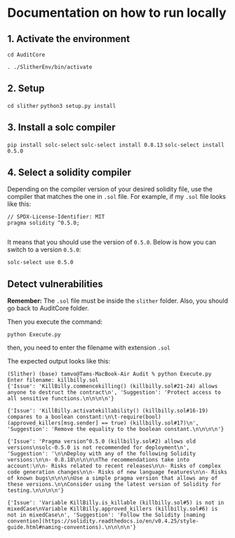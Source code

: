# Documentation on how to run locally

## 1. Activate the environment
`cd AuditCore`

`. ./SlitherEnv/bin/activate`

## 2. Setup 


`cd slither`
`python3 setup.py install`

## 3. Install a solc compiler

`pip install solc-select`
`solc-select install 0.8.13`
`solc-select install 0.5.0`

## 4. Select a solidity compiler

Depending on the compiler version of your desired solidity file, use the compiler that matches the one in `.sol` file. For example, if my `.sol` file looks like this:

```solidity
// SPDX-License-Identifier: MIT
pragma solidity ^0.5.0;


```

It means that you should use the version of `0.5.0`. Below is how you can switch to a version `0.5.0`:

`solc-select use 0.5.0`

## Detect vulnerabilities

**Remember:** The `.sol` file must be inside the `slither` folder. Also, you should go back to AuditCore folder.

Then you execute the command:

`python Execute.py`

then, you need to enter the filename with extension `.sol`

The expected output looks like this:

```shell
(Slither) (base) tamvo@Tams-MacBook-Air Audit % python Execute.py
Enter filename: killbilly.sol
{'Issue': 'KillBilly.commencekilling() (killbilly.sol#21-24) allows anyone to destruct the contract\n', 'Suggestion': 'Protect access to all sensitive functions.\n\n\n\n'}

{'Issue': 'KillBilly.activatekillability() (killbilly.sol#16-19) compares to a boolean constant:\n\t-require(bool)(approved_killers[msg.sender] == true) (killbilly.sol#17)\n', 'Suggestion': 'Remove the equality to the boolean constant.\n\n\n\n'}

{'Issue': 'Pragma version^0.5.0 (killbilly.sol#2) allows old versions\nsolc-0.5.0 is not recommended for deployment\n', 'Suggestion': '\n\nDeploy with any of the following Solidity versions:\n\n- 0.8.18\n\n\n\nThe recommendations take into account:\n\n- Risks related to recent releases\n\n- Risks of complex code generation changes\n\n- Risks of new language features\n\n- Risks of known bugs\n\n\n\nUse a simple pragma version that allows any of these versions.\n\nConsider using the latest version of Solidity for testing.\n\n\n\n'}

{'Issue': 'Variable KillBilly.is_killable (killbilly.sol#5) is not in mixedCase\nVariable KillBilly.approved_killers (killbilly.sol#6) is not in mixedCase\n', 'Suggestion': 'Follow the Solidity [naming convention](https://solidity.readthedocs.io/en/v0.4.25/style-guide.html#naming-conventions).\n\n\n\n'}


```

